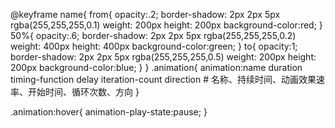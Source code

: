 @keyframe name{
	from{
		opacity:.2;
		border-shadow: 2px 2px 5px rgba(255,255,255,0.1)
		weight: 200px
		height: 200px
		background-color:red;
		}
	50%{
		opacity:.6;
		border-shadow: 2px 2px 5px rgba(255,255,255,0.2)
		weight: 400px
		height: 400px
		background-color:green;
		}
	to{
		opacity:1;
		border-shadow: 2px 2px 5px rgba(255,255,255,0.5)
		weight: 200px
		height: 200px
		background-color:blue;
		}
	}
.animation{
	animation:name duration timing-function delay iteration-count direction
	# 名称、持续时间、动画效果速率、开始时间、循环次数、方向 
	}
	
.animation:hover{
	animation-play-state:pause;
	}